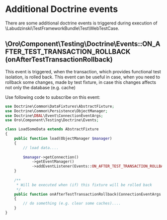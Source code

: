 # Additional Doctrine events

There are some additional doctrine events is triggered during execution of \Labudzinski\TestFrameworkBundle\Test\WebTestCase.

## \Oro\Component\Testing\Doctrine\Events::ON_AFTER_TEST_TRANSACTION_ROLLBACK (onAfterTestTransactionRollback)

This event is triggered, when the transaction, which provides functional test isolation, is rolled back.
This event can be useful in case, when you need to rollback some changes, made by test fixture, in case this changes affects not only the database (e.g. cache)

Use following code to subscribe on this event:
```php
use Doctrine\Common\DataFixtures\AbstractFixture;
use Doctrine\Common\Persistence\ObjectManager;
use Doctrine\DBAL\Event\ConnectionEventArgs;
use Oro\Component\Testing\Doctrine\Events;

class LoadSomeData extends AbstractFixture
{
    public function load(ObjectManager $manager)
    {
        // load data....
        
        $manager->getConnection()
            ->getEventManager()
            ->addEventListener(Events::ON_AFTER_TEST_TRANSACTION_ROLLBACK, $this);    
    }
    
    /**
     * Will be executed when (if) this fixture will be rolled back
     */
    public function onAfterTestTransactionRollback(ConnectionEventArgs $args)
    {
        // do something (e.g. clear some caches)....
    }    
}
``` 
